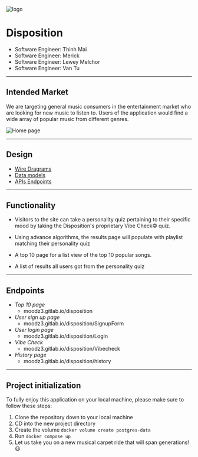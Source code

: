![logo](Disp_Logo_LG_DK.png)

# Disposition
* Software Engineer: Thinh Mai
* Software Engineer: Merick
* Software Engineer: Lewey Melchor
* Software Engineer: Van Tu

---

## Intended Market

We are targeting general music consumers in the entertainment market who are looking for new music to listen to. Users of the application would find a wide array of popular music from different genres.

![Home page](Home_page.png)

---

## Design

* [Wire Dragrams](wirediagram.md)
* [Data models](data-model.md)
* [APIs Endpoints](api.md)

---

## Functionality

- Visitors to the site can take a personality quiz pertaining to their specific mood by taking the Disposition's proprietary Vibe Check© quiz.
- Using advance algorithms, the results page will populate with playlist matching their personality quiz

- A top 10 page for a list view of the top 10 popular songs.

- A list of results all users got from the personality quiz

---

## Endpoints
- *Top 10 page*
  - moodz3.gitlab.io/disposition
- *User sign up page*
  - moodz3.gitlab.io/disposition/SignupForm
- *User login page*
  - moodz3.gitlab.io/disposition/Login
- *Vibe Check*
  - moodz3.gitlab.io/disposition/Vibecheck
- *History page*
  - moodz3.gitlab.io/disposition/history

---

## Project initialization
To fully enjoy this application on your local machine, please make sure to follow these steps:
1. Clone the repository down to your local machine
2. CD into the new project directory
3. Create the volume `docker volume create postgres-data`
4. Run `docker compose up`
5. Let us take you on a new musical carpet ride that will span generations! :smiley:
